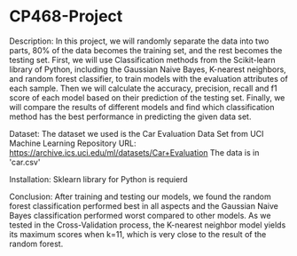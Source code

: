 # CP468-Project

Description:
In this project, we will randomly separate the data into two parts, 80% of the data becomes the training set, and the rest becomes the testing set. First, we will use Classification methods from the Scikit-learn library of Python, including the Gaussian Naive Bayes, K-nearest neighbors, and random forest classifier, to train models with the evaluation attributes of each sample. Then we will calculate the accuracy, precision, recall and f1 score of each model based on their prediction of the testing set. Finally, we will compare the results of different models and find which classification method has the best performance in predicting the given data set. 

Dataset:
The dataset we used is the Car Evaluation Data Set from UCI Machine Learning Repository
URL: https://archive.ics.uci.edu/ml/datasets/Car+Evaluation
The data is in 'car.csv'

Installation:
Sklearn library for Python is requierd

Conclusion:
After training and testing our models, we found the random forest classification performed best in all aspects and the Gaussian Naive Bayes classification performed worst compared to other models. As we tested in the Cross-Validation process, the K-nearest neighbor model yields its maximum scores when k=11, which is very close to the result of the random forest. 



